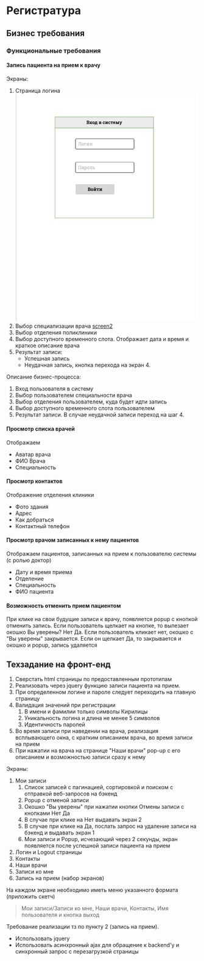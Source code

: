# Регистратура

## Бизнес требования

### Функциональные требования

#### Запись пациента на прием к врачу

Экраны:

1. Страница логина ![screen1](img/mockup/login.png)
2. Выбор специализации врача [screen2]()
3. Выбор отделения поликлиники
4. Выбор доступного временного слота. Отображает дата и время и краткое описание
врача
5. Результат записи:
    - Успешная запись
    - Неудачная запись, кнопка перехода на экран 4.

Описание бизнес-процесса:

1. Вход пользователя в систему
2. Выбор пользователем специальности врача 
3. Выбор отделения пользователем, куда будет идти запись
4. Выбор доступного временного слота пользователем
5. Результат записи. В случае неудачной записи переход на шаг 4.

#### Просмотр списка врачей

Отображаем 

- Аватар врача
- ФИО Врача
- Специальность

#### Просмотр контактов

Отображение отделения клиники

- Фото здания
- Адрес
- Как добраться
- Контактный телефон

#### Просмотр врачом записанных к нему пациентов

Отображаем пациентов, записанных на прием к пользователю системы (с ролью доктор)

- Дату и время приема
- Отделение
- Специальность
- ФИО пациента

#### Возможность отменить прием пациентом

При клике на свои будущие записи к врачу, появляется popup с кнопкой отменить запись. Если пользователь
щелкает на кнопке, то вылезает окошко Вы уверены? Нет Да. Если пользователь кликает нет, окошко с "Вы уверены" 
закрывается. Если он щелкает Да, то закрывается и окошко и popup, запись удаляется


## Техзадание на фронт-енд

1. Сверстать html страницы по предоставленным прототипам
2. Реализовать через jquery функцию записи пациента на прием.
3. При определенном логине и пароле следует переходить на главную страницу
4. Валидация значений при регистрации 
    1. В имени и фамилии только символы Кирилицы
    2. Уникальность логина и длина не менее 5 символов
    3. Идентичность паролей
5. Во время записи при наведении на врача, реализация всплывающего окна, с кратким описанием врача,
   во время записи на прием
6. При нажатии на врача на странице "Наши врачи" pop-up с его описанием и возможностью записи сразу к нему

Экраны:

1. Мои записи
    1. Список записей с пагинацией, сортировкой и поиском с отправкой веб-запросов на бэкенд
    2. Popup с отменой записи
    3. Окошко "Вы уверены" при нажатии кнопки Отмены записи с кнопками Нет Да
    4. В случае при клике на Нет выдавать экран 2
    5. В случае при клике на Да, послать запрос на удаление записи на бэкенд и выдавать экран 1
    6. Мои записи и Popup, исчезающий через 2 секунды, экран появляется после успешной записи пациента на прием
2. Логин и Logout страницы
3. Контакты
4. Наши врачи
5. Записи ко мне
6. Запись на прием (набор экранов)

На каждом экране необходимо иметь меню указанного формата (приложить скетч)

> Мои записи/Записи ко мне, Наши врачи, Контакты, Имя пользователя и кнопка выход

Требование реализации тз по пункту 2 (запись на прием).

- Использовать jquery
- Использовать асинхронный  ajax для обращение к backend'у и синхронный запрос с перезагрузкой страницы


